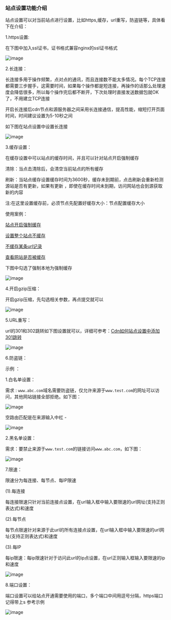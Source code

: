### 站点设置功能介绍

站点设置可以对当前站点进行设置，比如https,缓存，url重写，防盗链等，具体看下在介绍：

1.https设置: 

在下图中加入ssl证书，证书格式兼容nginx的ssl证书格式

![image](https://user-images.githubusercontent.com/90588289/133741629-f325da75-c1c0-4f15-b193-bfbc9990dce4.png)

2.长连接：

长连接多用于操作频繁，点对点的通讯，而且连接数不能太多情况。每个TCP连接都需要三步握手，这需要时间，如果每个操作都是短连接，再操作的话那么处理速度会降低很多，所以每个操作完后都不断开，下次处理时直接发送数据包就OK了，不用建立TCP连接

开启长连接后cdn节点和源服务器之间采用长连接通信，提高性能，缩短打开页面时间，时间建议设置为5-10秒之间

如下图在站点设置中设置长连接

![image](https://user-images.githubusercontent.com/90588289/133741652-7321a723-d422-4ac1-989b-0e9a6e567c38.png)

3.缓存设置：

在缓存设置中可以站点的缓存时间，并且可以针对站点开启强制缓存

清除：当点击清除后，会清空当前站点的所有缓存

刷新：当站点缓存设置缓存时间为3600秒，缓存未到期前，点击刷新会重新检测源站是否有更新，如果有更新 ，即使在缓存时间未到期，访问网站也会到源获取新的内容

注:在这里设置缓存前，必须节点先配置好缓存大小：节点配置缓存大小

使用案例：

[站点开启强制缓存](/SharkCdnDoc/CDN管理/站点列表/站点开启强制缓存.md)

[设置整个站点不缓存](/SharkCdnDoc/CDN管理/站点列表/设置整个站点不缓存.md)

[不缓存某条url记录](/SharkCdnDoc/CDN管理/站点列表/不缓存某条url记录.md)

[查看网站是否被缓存](/SharkCdnDoc/CDN管理/站点列表/查看网站是否被缓存.md)

下图中勾选了强制本地为强制缓存

![image](https://user-images.githubusercontent.com/90588289/133741681-5ae381ea-6366-44c4-9ce4-873a4b4901f7.png)

4.开启gzip压缩：

开启gzip压缩，先勾选相关参数，再点提交就可以

![image](https://user-images.githubusercontent.com/90588289/133741699-3a242538-f11f-47ad-addd-d70400008be6.png)

5.URL重写：

url的301和302跳转如下图设置就可以，详细可参考：[Cdn如何站点设置中添加301跳转](/SharkCdnDoc/CDN管理/站点列表/Cdn如何站点设置中添加301跳转.md)

![image](https://user-images.githubusercontent.com/90588289/133741714-0cdf5c97-fe99-4c56-a801-935744bc47cf.png)

6.防盗链：

示例 ：

1.白名单设置：

需求 : ```www.abc.com```域名需要防盗链，仅允许来源于```www.test.com```的网址可以访问，其他网站链接全部拒绝。如下图：

![image](https://user-images.githubusercontent.com/90588289/133741742-f0fe0a36-9f3d-4b5c-8281-ed211c775947.png)

空路由匹配是在来源输入中杠 -

![image](https://user-images.githubusercontent.com/90588289/133741787-a021eb14-0441-4fec-b9d0-379774ca0f55.png)

2.黑名单设置：

需求：要禁止来源于```www.test.com```的链接访问```www.abc.com```，如下图：

![image](https://user-images.githubusercontent.com/90588289/133741798-7e6d0409-12cc-47df-9f31-4b31d3d2a0a9.png)

7.限速：

限速分为每连接、每节点、每IP限速

(1).每连接

每连接限速只针对当前连接点设置，在url输入框中输入要限速的url网址(支持正则表达式)和速度

(2).每节点

每节点限速针对来源于此url的所有连接点设置，在url输入框中输入要限速的url网址(支持正则表达式)和速度

(3).每IP

每ip限速：每ip限速针对于访问此url的ip点设置，在url正则输入框输入要限速的ip和速度

![image](https://user-images.githubusercontent.com/90588289/133741833-7e4cec3f-3c5a-4718-baa1-cace8b85c591.png)

8.端口设置：

端口设置可以给站点开通需要使用的端口，多个端口中间用逗号分隔，https端口记得带上s 参考示例

![image](https://user-images.githubusercontent.com/90959714/137240285-d58a9c0a-be89-4c67-995d-de6a51f09940.png)
